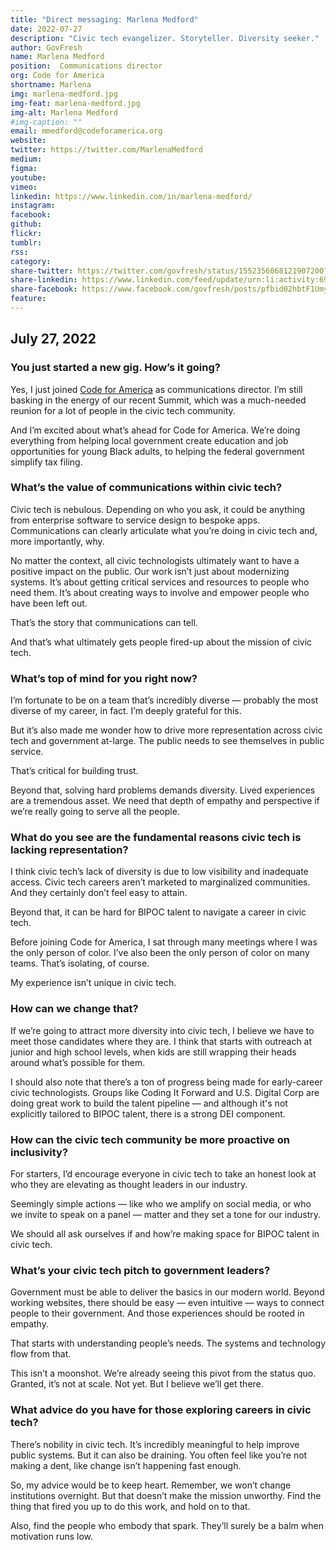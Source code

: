```yaml
---
title: "Direct messaging: Marlena Medford"
date: 2022-07-27
description: "Civic tech evangelizer. Storyteller. Diversity seeker."
author: GovFresh
name: Marlena Medford
position:  Communications director 
org: Code for America
shortname: Marlena
img: marlena-medford.jpg
img-feat: marlena-medford.jpg
img-alt: Marlena Medford
#img-caption: ""
email: mmedford@codeforamerica.org
website: 
twitter: https://twitter.com/MarlenaMedford
medium:
figma:
youtube:
vimeo:
linkedin: https://www.linkedin.com/in/marlena-medford/
instagram:
facebook:
github:
flickr:
tumblr:
rss:
category:
share-twitter: https://twitter.com/govfresh/status/1552356068121907200?s=20&t=gPNS9WzTXGDHxMGbHtivBQ
share-linkedin: https://www.linkedin.com/feed/update/urn:li:activity:6958121814619279360
share-facebook: https://www.facebook.com/govfresh/posts/pfbid02hbtF1UmynGDAUrJByueZz2w3cDWJRdQa8Hw3bzjPs3EKMEp7cgF5oMHQDHvUuMvnl
feature:
---
```


## July 27, 2022

### You just started a new gig. How’s it going?

Yes, I just joined [Code for America](https://codeforamerica.org) as communications director. I’m still basking in the energy of our recent Summit, which was a much-needed reunion for a lot of people in the civic tech community.

And I’m excited about what’s ahead for Code for America. We’re doing everything from helping local government create education and job opportunities for young Black adults, to helping the federal government simplify tax filing. 


### What’s the value of communications within civic tech?

Civic tech is nebulous. Depending on who you ask, it could be anything from enterprise software to service design to bespoke apps. Communications can clearly articulate what you’re doing in civic tech and, more importantly, why.

No matter the context, all civic technologists ultimately want to have a positive impact on the public. Our work isn’t just about modernizing systems. It’s about getting critical services and resources to people who need them. It’s about creating ways to involve and empower people who have been left out.

That’s the story that communications can tell.

And that’s what ultimately gets people fired-up about the mission of civic tech.


### What’s top of mind for you right now?

I’m fortunate to be on a team that’s incredibly diverse — probably the most diverse of my career, in fact. I’m deeply grateful for this.

But it’s also made me wonder how to drive more representation across civic tech and government at-large. The public needs to see themselves in public service.

That’s critical for building trust.

Beyond that, solving hard problems demands diversity. Lived experiences are a tremendous asset. We need that depth of empathy and perspective if we’re really going to serve all the people.


### What do you see are the fundamental reasons civic tech is lacking representation?

I think civic tech’s lack of diversity is due to low visibility and inadequate access. Civic tech careers aren’t marketed to marginalized communities. And they certainly don’t feel easy to attain.

Beyond that, it can be hard for BIPOC talent to navigate a career in civic tech.

Before joining Code for America, I sat through many meetings where I was the only person of color. I’ve also been the only person of color on many teams. That’s isolating, of course.

My experience isn’t unique in civic tech.


### How can we change that?

If we’re going to attract more diversity into civic tech, I believe we have to meet those candidates where they are. I think that starts with outreach at junior and high school levels, when kids are still wrapping their heads around what’s possible for them.

I should also note that there’s a ton of progress being made for early-career civic technologists. Groups like Coding It Forward and U.S. Digital Corp are doing great work to build the talent pipeline — and although it's not explicitly tailored to BIPOC talent, there is a strong DEI component.


### How can the civic tech community be more proactive on inclusivity?

For starters, I’d encourage everyone in civic tech to take an honest look at who they are elevating as thought leaders in our industry.

Seemingly simple actions — like who we amplify on social media, or who we invite to speak on a panel — matter and they set a tone for our industry. 

We should all ask ourselves if and how’re making space for BIPOC talent in civic tech. 


### What’s your civic tech pitch to government leaders?

Government must be able to deliver the basics in our modern world. Beyond working websites, there should be easy — even intuitive — ways to connect people to their government. And those experiences should be rooted in empathy.

That starts with understanding people’s needs. The systems and technology flow from that.

This isn’t a moonshot. We’re already seeing this pivot from the status quo. Granted, it’s not at scale. Not yet. But I believe we’ll get there.


### What advice do you have for those exploring careers in civic tech?

There’s nobility in civic tech. It’s incredibly meaningful to help improve public systems. But it can also be draining. You often feel like you’re not making a dent, like change isn’t happening fast enough.

So, my advice would be to keep heart. Remember, we won’t change institutions overnight. But that doesn’t make the mission unworthy. Find the thing that fired you up to do this work, and hold on to that.

Also, find the people who embody that spark. They’ll surely be a balm when motivation runs low.